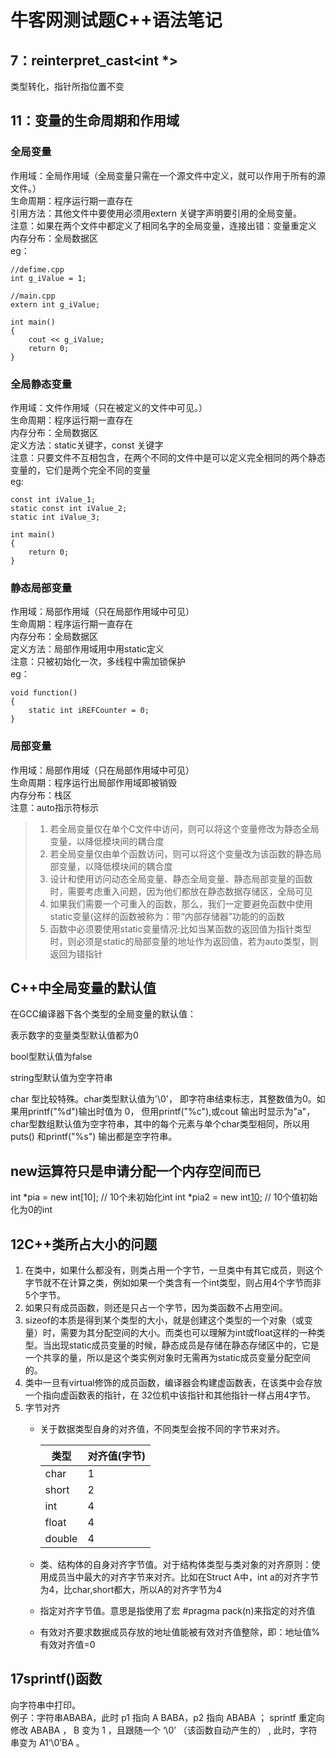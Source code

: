 牛客网测试题C++语法笔记
====
## 7：reinterpret_cast<int *>  
  类型转化，指针所指位置不变
## 11：变量的生命周期和作用域  
  ### 全局变量    
  作用域：全局作用域（全局变量只需在一个源文件中定义，就可以作用于所有的源文件。）  
  生命周期：程序运行期一直存在  
  引用方法：其他文件中要使用必须用extern 关键字声明要引用的全局变量。  
  注意：如果在两个文件中都定义了相同名字的全局变量，连接出错：变量重定义  
  内存分布：全局数据区  
  eg：  
  ```
  //defime.cpp  
  int g_iValue = 1;  

  //main.cpp  
  extern int g_iValue;  

  int main()  
  {  
      cout << g_iValue;  
      return 0;  
  }  
  ```
  ### 全局静态变量  
  作用域：文件作用域（只在被定义的文件中可见。）  
  生命周期：程序运行期一直存在  
  内存分布：全局数据区  
  定义方法：static关键字，const 关键字  
  注意：只要文件不互相包含，在两个不同的文件中是可以定义完全相同的两个静态变量的，它们是两个完全不同的变量  
  eg:  
  ```
  const int iValue_1;  
  static const int iValue_2;  
  static int iValue_3;  

  int main()  
  {  
      return 0;  
  }
  ```
  ### 静态局部变量  
  作用域：局部作用域（只在局部作用域中可见）  
  生命周期：程序运行期一直存在  
  内存分布：全局数据区  
  定义方法：局部作用域用中用static定义  
  注意：只被初始化一次，多线程中需加锁保护  
  eg：  
  ```
  void function()  
  {  
      static int iREFCounter = 0;  
  }
  ```  
  ### 局部变量  
  作用域：局部作用域（只在局部作用域中可见）  
  生命周期：程序运行出局部作用域即被销毁  
  内存分布：栈区  
  注意：auto指示符标示  
  >1. 若全局变量仅在单个C文件中访问，则可以将这个变量修改为静态全局变量，以降低模块间的耦合度
  >2. 若全局变量仅由单个函数访问，则可以将这个变量改为该函数的静态局部变量，以降低模块间的耦合度
  >3. 设计和使用访问动态全局变量、静态全局变量、静态局部变量的函数时，需要考虑重入问题，因为他们都放在静态数据存储区，全局可见
  >4. 如果我们需要一个可重入的函数，那么，我们一定要避免函数中使用static变量(这样的函数被称为：带“内部存储器”功能的的函数  
  >5. 函数中必须要使用static变量情况:比如当某函数的返回值为指针类型时，则必须是static的局部变量的地址作为返回值，若为auto类型，则返回为错指针  
## C++中全局变量的默认值
在GCC编译器下各个类型的全局变量的默认值：  
  
表示数字的变量类型默认值都为0  
  
bool型默认值为false  
  
string型默认值为空字符串  
  
char 型比较特殊。char类型默认值为'\0'， 即字符串结束标志，其整数值为0。如果用printf("%d")输出时值为 0， 但用printf("%c"),或cout 输出时显示为"a"， char型数组默认值为空字符串，其中的每个元素与单个char类型相同，所以用puts() 和printf("%s") 输出都是空字符串。  
## new运算符只是申请分配一个内存空间而已
int *pia = new int[10];    // 10个未初始化int
int *pia2 = new int[10](); // 10个值初始化为0的int  
##  12C++类所占大小的问题
1. 在类中，如果什么都没有，则类占用一个字节，一旦类中有其它成员，则这个字节就不在计算之类，例如如果一个类含有一个int类型，则占用4个字节而非5个字节。  
2. 如果只有成员函数，则还是只占一个字节，因为类函数不占用空间。  
3. sizeof的本质是得到某个类型的大小，就是创建这个类型的一个对象（或变量）时，需要为其分配空间的大小。而类也可以理解为int或float这样的一种类型。当出现static成员变量的时候，静态成员是存储在静态存储区中的，它是一个共享的量，所以是这个类实例对象时无需再为static成员变量分配空间的。  
4. 类中一旦有virtual修饰的成员函数，编译器会构建虚函数表，在该类中会存放一个指向虚函数表的指针，在
 32位机中该指针和其他指针一样占用4字节。  
5. 字节对齐
   * 关于数据类型自身的对齐值，不同类型会按不同的字节来对齐。  
   
      |类型|	对齐值(字节)|  
      |--|--|  
      |char|1|  
      |short|2|
      |int|4|
      |float|4|
      |double|4|
   * 类、结构体的自身对齐字节值。对于结构体类型与类对象的对齐原则：使用成员当中最大的对齐字节来对齐。比如在Struct A中，int a的对齐字节为4，比char,short都大，所以A的对齐字节为4
   * 指定对齐字节值。意思是指使用了宏 #pragma pack(n)来指定的对齐值
   * 有效对齐要求数据成员存放的地址值能被有效对齐值整除，即：地址值%有效对齐值=0
## 17sprintf()函数  
向字符串中打印。  
例子：字符串ABABA，此时 p1 指向 A BABA，p2 指向 ABABA ； sprintf 重定向修改 ABABA ， B 变为 1 ，且跟随一个 ‘\0’ （该函数自动产生的） , 此时，字符串变为 A1‘\0’BA 。
